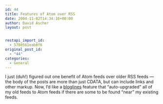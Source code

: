 ```yaml
---
id: 44
title: Features of Atom over RSS
date: 2004-11-02T14:34:16+00:00
author: David Ascher
layout: post


restapi_import_id:
  - 5780561eab8f6
original_post_id:
  - "44"
categories:
  - General
---
```

I just (duh!) figured out one benefit of Atom feeds over older RSS feeds &#8212; the body of the posts are more than just CDATA, but can include links and other markup. Now, I&#8217;d like a [bloglines](http://www.bloglines.com) feature that &#8220;auto-upgraded&#8221; all of my old feeds to Atom feeds if there are some to be found &#8220;near&#8221; my existing feeds.